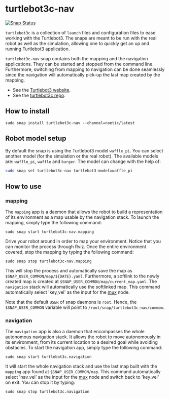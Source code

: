 # turtlebot3c-nav

[![Snap Status](https://build.snapcraft.io/badge/canonical/turtlebot3c-snap.svg)](https://build.snapcraft.io/user/canonical/turtlebot3c-snap)

`turtlebot3c` is a collection of `launch` files and configuration files to ease working with the Turtlebot3.
The snaps are meant to be run with the real robot as well as the simulation, allowing one to quickly get an up and running Turtlebot3 application.

`turtlebot3c-nav` snap contains both the mapping and the navigation applications.
They can be started and stopped from the command line.
Furthermore, switching from mapping to navigation can be done seamlessly since the navigation will automatically pick-up the last map created by the mapping.

- See the [Turtlebot3 website](http://emanual.robotis.com/docs/en/platform/turtlebot3/overview/).
- See the [turtlebot3c repo](https://github.com/canonical/turtlebot3c).

## How to install

```terminal
sudo snap install turtlebot3c-nav --channel=noetic/latest
```

## Robot model setup

By default the snap is using the Turtlebot3 model `waffle_pi`.
You can select another model (for the simulation or the real robot).
The available models are: `waffle_pi`, `waffle` and `burger`.
The model can change with the help of:

```bash
sudo snap set turtlebot3c-nav turtlebot3-model=waffle_pi
```

## How to use

### mapping

The `mapping` app is a daemon that allows the robot to build a representation of its environment as a map usable by the navigation stack.
To launch the mapping, simply type the following command:

```terminal
sudo snap start turtlebot3c-nav.mapping
```

Drive your robot around in order to map your environment.
Notice that you can monitor the process through Rviz.
Once the entire environment covered, stop the mapping by typing the following command:

```terminal
sudo snap stop turtlebot3c-nav.mapping
```

This will stop the process and automatically save the map as
`$SNAP_USER_COMMON/map/${DATE}.yaml`.
Furthermore, a softlink to the newly created map is created at
`$SNAP_USER_COMMON/map/current_map.yaml`.
The `navigation` stack will automatically use the softlinked map.
This command automatically select 'key_vel' as the input for the [mux](http://wiki.ros.org/topic_tools/mux) node.

Note that the default `USER` of snap daemons is `root`.
Hence, the `$SNAP_USER_COMMON` variable will point to `/root/snap/turtlebot3c-nav/common`.

### navigation

The `navigation` app is also a daemon that encompasses the whole autonomous navigation stack.
It allows the robot to move autonomously in its environment,
from its current location to a desired goal while avoiding obstacles.
To start the navigation app, simply type the following command:

```terminal
sudo snap start turtlebot3c.navigation
```

It will start the whole navigation stack and use the last map built with the
`mapping` app found at `$SNAP_USER_COMMON/map`.
This command automatically select 'nav_vel' as the input for the [mux](http://wiki.ros.org/topic_tools/mux) node and switch back to 'key_vel' on exit.
You can stop it by typing:

```terminal
sudo snap stop turtlebot3c.navigation
```
